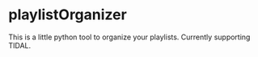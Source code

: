 # playlistOrganizer
This is a little python tool to organize your playlists. Currently supporting TIDAL.

